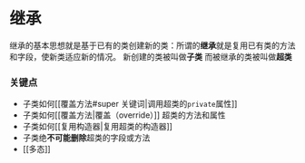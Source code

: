 # 继承
继承的基本思想就是基于已有的类创建新的类：所谓的**继承**就是复用已有类的方法和字段，使新类适应新的情况。
新创建的类被叫做**子类**
而被继承的类被叫做**超类**
### 关键点
- 子类如何[[覆盖方法#super 关键词|调用超类的`private`属性]]
- 子类如何[[覆盖方法|覆盖（override）]] 超类的方法和属性
- 子类如何[[复用构造器|复用超类的构造器]]
- 子类绝**不可能删除**超类的字段或方法
- [[多态]]